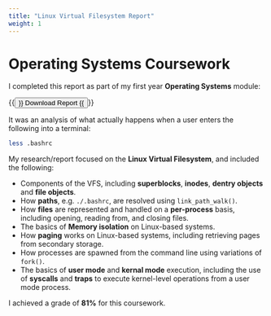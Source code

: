 ```yaml
---
title: "Linux Virtual Filesystem Report"
weight: 1
---
```

# Operating Systems Coursework
I completed this report as part of my first year **Operating Systems** module:

{{<button href="https://0xto.com/Oscar-Topliss-less-bashrc-coursework.pdf/">}}
Download Report
{{</button>}}

It was an analysis of what actually happens when a user enters the following
into a terminal:
```bash
less .bashrc
```

My research/report focused on the **Linux Virtual Filesystem**, and included the
following:

- Components of the VFS, including **superblocks**, **inodes**, **dentry
objects** and **file objects**.
- How **paths**, e.g. `./.bashrc`, are resolved using `link_path_walk()`.
- How **files** are represented and handled on a **per-process** basis,
including opening, reading from, and closing files.
- The basics of **Memory isolation** on Linux-based systems.
- How **paging** works on Linux-based systems, including retrieving pages from
secondary storage.
- How processes are spawned from the command line using variations of `fork()`.
- The basics of **user mode** and **kernal mode** execution, including the use
of **syscalls** and **traps** to execute kernel-level operations from a user
mode process.

I achieved a grade of **81%** for this coursework.
